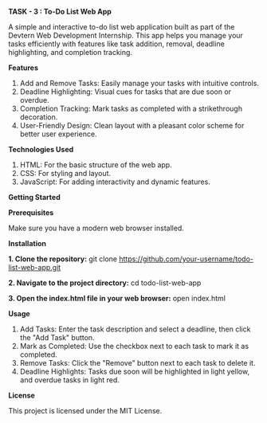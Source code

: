 **TASK - 3 : To-Do List Web App**

A simple and interactive to-do list web application built as part of the Devtern Web Development Internship. This app helps you manage your tasks efficiently with features like task addition, removal, deadline highlighting, and completion tracking.

**Features**

1. Add and Remove Tasks: Easily manage your tasks with intuitive controls.
2. Deadline Highlighting: Visual cues for tasks that are due soon or overdue.
3. Completion Tracking: Mark tasks as completed with a strikethrough decoration.
4. User-Friendly Design: Clean layout with a pleasant color scheme for better user experience.
   
**Technologies Used**

1. HTML: For the basic structure of the web app.
2. CSS: For styling and layout.
3. JavaScript: For adding interactivity and dynamic features.

**Getting Started**

   **Prerequisites**
   
   Make sure you have a modern web browser installed.

   **Installation**
   
   **1. Clone the repository:**
     git clone https://github.com/your-username/todo-list-web-app.git

   **2. Navigate to the project directory:**
         cd todo-list-web-app
         
   **3. Open the index.html file in your web browser:**
       open index.html
          
**Usage**

1. Add Tasks: Enter the task description and select a deadline, then click the "Add Task" button.
2. Mark as Completed: Use the checkbox next to each task to mark it as completed.
3. Remove Tasks: Click the "Remove" button next to each task to delete it.
4. Deadline Highlights: Tasks due soon will be highlighted in light yellow, and overdue tasks in light red.
   
**License**

This project is licensed under the MIT License.

